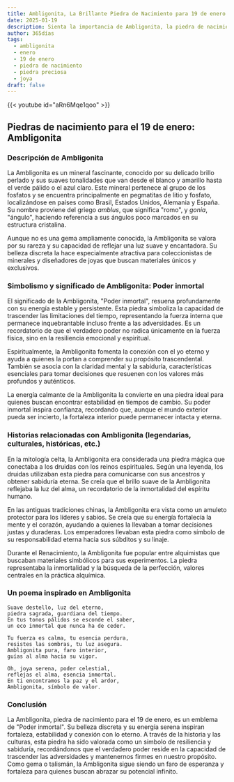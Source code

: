 ```yaml
---
title: Ambligonita, La Brillante Piedra de Nacimiento para 19 de enero
date: 2025-01-19
description: Sienta la importancia de Ambligonita, la piedra de nacimiento de 19 de enero que simboliza Poder inmortal. Deje que su belleza y significado iluminen su día.
author: 365días
tags:
  - ambligonita
  - enero
  - 19 de enero
  - piedra de nacimiento
  - piedra preciosa
  - joya
draft: false
---
```


{{< youtube id="aRn6Mqe1qoo" >}}

## Piedras de nacimiento para el 19 de enero: Ambligonita

### Descripción de Ambligonita

La Ambligonita es un mineral fascinante, conocido por su delicado brillo perlado y sus suaves tonalidades que van desde el blanco y amarillo hasta el verde pálido o el azul claro. Este mineral pertenece al grupo de los fosfatos y se encuentra principalmente en pegmatitas de litio y fosfato, localizándose en países como Brasil, Estados Unidos, Alemania y España. Su nombre proviene del griego _amblus_, que significa "romo", y _gonia_, "ángulo", haciendo referencia a sus ángulos poco marcados en su estructura cristalina.

Aunque no es una gema ampliamente conocida, la Ambligonita se valora por su rareza y su capacidad de reflejar una luz suave y encantadora. Su belleza discreta la hace especialmente atractiva para coleccionistas de minerales y diseñadores de joyas que buscan materiales únicos y exclusivos.

### Simbolismo y significado de Ambligonita: Poder inmortal

El significado de la Ambligonita, "Poder inmortal", resuena profundamente con su energía estable y persistente. Esta piedra simboliza la capacidad de trascender las limitaciones del tiempo, representando la fuerza interna que permanece inquebrantable incluso frente a las adversidades. Es un recordatorio de que el verdadero poder no radica únicamente en la fuerza física, sino en la resiliencia emocional y espiritual.

Espiritualmente, la Ambligonita fomenta la conexión con el yo eterno y ayuda a quienes la portan a comprender su propósito trascendental. También se asocia con la claridad mental y la sabiduría, características esenciales para tomar decisiones que resuenen con los valores más profundos y auténticos.

La energía calmante de la Ambligonita la convierte en una piedra ideal para quienes buscan encontrar estabilidad en tiempos de cambio. Su poder inmortal inspira confianza, recordando que, aunque el mundo exterior pueda ser incierto, la fortaleza interior puede permanecer intacta y eterna.

### Historias relacionadas con Ambligonita (legendarias, culturales, históricas, etc.)

En la mitología celta, la Ambligonita era considerada una piedra mágica que conectaba a los druidas con los reinos espirituales. Según una leyenda, los druidas utilizaban esta piedra para comunicarse con sus ancestros y obtener sabiduría eterna. Se creía que el brillo suave de la Ambligonita reflejaba la luz del alma, un recordatorio de la inmortalidad del espíritu humano.

En las antiguas tradiciones chinas, la Ambligonita era vista como un amuleto protector para los líderes y sabios. Se creía que su energía fortalecía la mente y el corazón, ayudando a quienes la llevaban a tomar decisiones justas y duraderas. Los emperadores llevaban esta piedra como símbolo de su responsabilidad eterna hacia sus súbditos y su linaje.

Durante el Renacimiento, la Ambligonita fue popular entre alquimistas que buscaban materiales simbólicos para sus experimentos. La piedra representaba la inmortalidad y la búsqueda de la perfección, valores centrales en la práctica alquímica.

### Un poema inspirado en Ambligonita

```
Suave destello, luz del eterno,  
piedra sagrada, guardiana del tiempo.  
En tus tonos pálidos se esconde el saber,  
un eco inmortal que nunca ha de ceder.  

Tu fuerza es calma, tu esencia perdura,  
resistes las sombras, tu luz asegura.  
Ambligonita pura, faro interior,  
guías al alma hacia su vigor.  

Oh, joya serena, poder celestial,  
reflejas el alma, esencia inmortal.  
En ti encontramos la paz y el ardor,  
Ambligonita, símbolo de valor.
```

### Conclusión

La Ambligonita, piedra de nacimiento para el 19 de enero, es un emblema de "Poder inmortal". Su belleza discreta y su energía serena inspiran fortaleza, estabilidad y conexión con lo eterno. A través de la historia y las culturas, esta piedra ha sido valorada como un símbolo de resiliencia y sabiduría, recordándonos que el verdadero poder reside en la capacidad de trascender las adversidades y mantenernos firmes en nuestro propósito. Como gema o talismán, la Ambligonita sigue siendo un faro de esperanza y fortaleza para quienes buscan abrazar su potencial infinito.